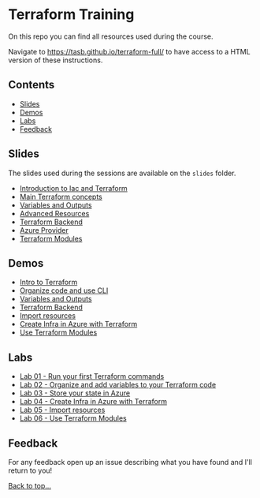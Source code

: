 # Terraform Training

On this repo you can find all resources used during the course.

Navigate to <https://tasb.github.io/terraform-full/> to have access to a HTML version of these instructions.

## Contents

- [Slides](#slides)
- [Demos](#demos)
- [Labs](#labs)
- [Feedback](#feedback)
  
## Slides

The slides used during the sessions are available on the `slides` folder.

- [Introduction to Iac and Terraform](./slides/01.Introduction.pdf)
- [Main Terraform concepts](./slides/02.MainConcepts.pdf)
- [Variables and Outputs](./slides/03.Variables.pdf)
- [Advanced Resources](./slides/04.AdvancedResources.pdf)
- [Terraform Backend](./slides/05.Backends.pdf)
- [Azure Provider](./slides/06.AzureProvider.pdf)
- [Terraform Modules](./slides/07.Modules.pdf)

## Demos

- [Intro to Terraform](./demos/demo01/instructions.md)
- [Organize code and use CLI](./demos/demo02/instructions.md)
- [Variables and Outputs](./demos/demo03/instructions.md)
- [Terraform Backend](./demos/demo04/instructions.md)
- [Import resources](./demos/demo05/instructions.md)
- [Create Infra in Azure with Terraform](./demos/demo06/instructions.md)
- [Use Terraform Modules](./demos/demo07/instructions.md)

## Labs

- [Lab 01 - Run your first Terraform commands](./labs/lab01.md)
- [Lab 02 - Organize and add variables to your Terraform code](./labs/lab02.md)
- [Lab 03 - Store your state in Azure](./labs/lab03.md)
- [Lab 04 - Create Infra in Azure with Terraform](./labs/lab04.md)
- [Lab 05 - Import resources](./labs/lab05.md)
- [Lab 06 - Use Terraform Modules](./labs/lab06.md)

## Feedback

For any feedback open up an issue describing what you have found and I'll return to you!

[Back to top…](README.md#contents)

